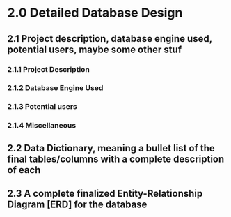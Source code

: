 # 2.0 Detailed Database Design

## 2.1 Project description, database engine used, potential users, maybe some other stuf

### 2.1.1 Project Description

### 2.1.2 Database Engine Used

### 2.1.3 Potential users

### 2.1.4 Miscellaneous

## 2.2 Data Dictionary, meaning a bullet list of the final tables/columns with a complete description of each

## 2.3 A complete finalized Entity-Relationship Diagram [ERD] for the database

